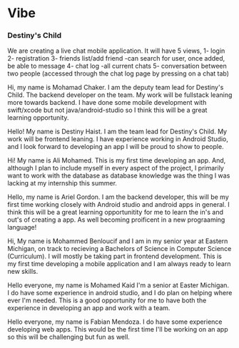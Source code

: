 # Vibe
### Destiny's Child

We are creating a live chat mobile application. It will have 5 views,
1- login
2- registration
3- friends list/add friend
-can search for user, once added, be able to message
4- chat log
-all current chats
5- conversation between two people (accessed through the chat log page by pressing on a chat tab)


Hi, my name is Mohamad Chaker. I am the deputy team lead for Destiny's Child. The backend developer on the team. My work will be fullstack leaning more towards backend. I have done some mobile development with swift/xcode but not java/android-studio so I think this will be a great learning opportunity.

Hello! My name is Destiny Haist. I am the team lead for Destiny's Child. My work will be frontend leaning. I have experience working in Android Studio, and I look forward to developing an app I will be proud to show to people.

Hi! My name is Ali Mohamed. This is my first time developing an app. And, although I plan to include myself in every aspect of the project, I primarily want to work with the database as database knowledge was the thing I was lacking at my internship this summer.

Hello, my name is Ariel Gordon. I am the backend developer, this will be my first time working closely with Android studio and android apps in general. I think this will be a great learning opportunitity for me to learn the in's and out's of creating a app. As well becoming proificent in a new prograaming language! 

Hi, My name is Mohammed Benloucif and I am in my senior year at Eastern Michigan, on track to recieving a Bachelors of Science in Computer Science (Curriculum). I will mostly be taking part in frontend development. This is my first time developing a mobile application and I am always ready to learn new skills. 

Hello everyone, my name is Mohamed Kaid I'm a senior at Easter Michigan. I do have some experience in android studio, and I do plan on helping where ever I'm needed. This is a good opportunity for me to have both the experience in developing an app and work with a team.

Hello everyone, my name is Fabian Mendoza. I do have some experience developing web apps. This would be the first time I'll be working on an app so this will be challenging but fun as well.
